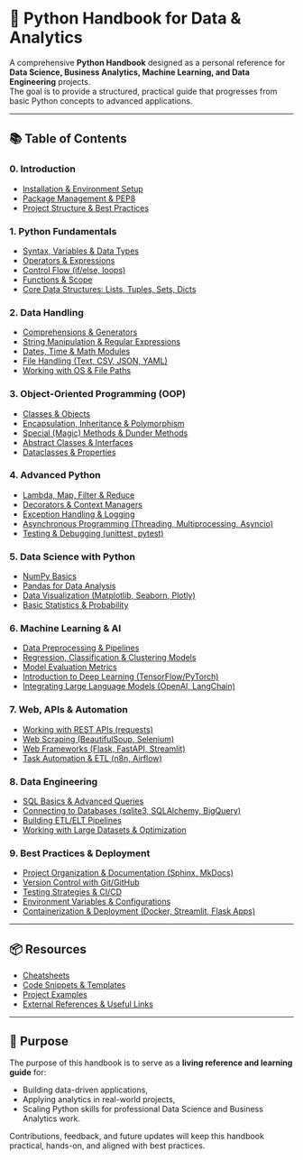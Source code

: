 # 🐍 Python Handbook for Data & Analytics

A comprehensive **Python Handbook** designed as a personal reference for **Data Science, Business Analytics, Machine Learning, and Data Engineering** projects.  
The goal is to provide a structured, practical guide that progresses from basic Python concepts to advanced applications.

---

## 📚 Table of Contents

### 0. Introduction
- [Installation & Environment Setup](./0_intro/environment_setup.md)
- [Package Management & PEP8](./0_intro/packages_pep8.md)
- [Project Structure & Best Practices](./0_intro/project_structure.md)

### 1. Python Fundamentals
- [Syntax, Variables & Data Types](./1_basics/syntax_variables.md)
- [Operators & Expressions](./1_basics/operators_expressions.md)
- [Control Flow (if/else, loops)](./1_basics/control_flow.md)
- [Functions & Scope](./1_basics/functions_scope.md)
- [Core Data Structures: Lists, Tuples, Sets, Dicts](./1_basics/data_structures.md)

### 2. Data Handling
- [Comprehensions & Generators](./2_data_handling/comprehensions_generators.md)
- [String Manipulation & Regular Expressions](./2_data_handling/strings_regex.md)
- [Dates, Time & Math Modules](./2_data_handling/dates_math.md)
- [File Handling (Text, CSV, JSON, YAML)](./2_data_handling/file_handling.md)
- [Working with OS & File Paths](./2_data_handling/os_pathlib.md)

### 3. Object-Oriented Programming (OOP)
- [Classes & Objects](./3_oop/classes_objects.md)
- [Encapsulation, Inheritance & Polymorphism](./3_oop/inheritance_polymorphism.md)
- [Special (Magic) Methods & Dunder Methods](./3_oop/magic_methods.md)
- [Abstract Classes & Interfaces](./3_oop/abstract_classes.md)
- [Dataclasses & Properties](./3_oop/dataclasses_properties.md)

### 4. Advanced Python
- [Lambda, Map, Filter & Reduce](./4_advanced/lambda_map_filter_reduce.md)
- [Decorators & Context Managers](./4_advanced/decorators_context.md)
- [Exception Handling & Logging](./4_advanced/exceptions_logging.md)
- [Asynchronous Programming (Threading, Multiprocessing, Asyncio)](./4_advanced/async_concurrency.md)
- [Testing & Debugging (unittest, pytest)](./4_advanced/testing_debugging.md)

### 5. Data Science with Python
- [NumPy Basics](./5_data_science/numpy_basics.md)
- [Pandas for Data Analysis](./5_data_science/pandas_basics.md)
- [Data Visualization (Matplotlib, Seaborn, Plotly)](./5_data_science/visualization.md)
- [Basic Statistics & Probability](./5_data_science/statistics_basics.md)

### 6. Machine Learning & AI
- [Data Preprocessing & Pipelines](./6_ml_ai/preprocessing_pipelines.md)
- [Regression, Classification & Clustering Models](./6_ml_ai/regression_classification_clustering.md)
- [Model Evaluation Metrics](./6_ml_ai/model_evaluation.md)
- [Introduction to Deep Learning (TensorFlow/PyTorch)](./6_ml_ai/deep_learning_intro.md)
- [Integrating Large Language Models (OpenAI, LangChain)](./6_ml_ai/llm_integration.md)

### 7. Web, APIs & Automation
- [Working with REST APIs (requests)](./7_web_automation/rest_apis.md)
- [Web Scraping (BeautifulSoup, Selenium)](./7_web_automation/web_scraping.md)
- [Web Frameworks (Flask, FastAPI, Streamlit)](./7_web_automation/web_frameworks.md)
- [Task Automation & ETL (n8n, Airflow)](./7_web_automation/task_automation.md)

### 8. Data Engineering
- [SQL Basics & Advanced Queries](./8_data_engineering/sql_basics.md)
- [Connecting to Databases (sqlite3, SQLAlchemy, BigQuery)](./8_data_engineering/db_connections.md)
- [Building ETL/ELT Pipelines](./8_data_engineering/etl_pipelines.md)
- [Working with Large Datasets & Optimization](./8_data_engineering/large_datasets.md)

### 9. Best Practices & Deployment
- [Project Organization & Documentation (Sphinx, MkDocs)](./9_best_practices/documentation.md)
- [Version Control with Git/GitHub](./9_best_practices/version_control.md)
- [Testing Strategies & CI/CD](./9_best_practices/ci_cd_testing.md)
- [Environment Variables & Configurations](./9_best_practices/env_config.md)
- [Containerization & Deployment (Docker, Streamlit, Flask Apps)](./9_best_practices/deployment.md)

---

## 📦 Resources
- [Cheatsheets](./resources/cheatsheets/)
- [Code Snippets & Templates](./resources/snippets/)
- [Project Examples](./resources/projects/)
- [External References & Useful Links](./resources/useful_links.md)

---

## 🚀 Purpose
The purpose of this handbook is to serve as a **living reference and learning guide** for:
- Building data-driven applications,
- Applying analytics in real-world projects,
- Scaling Python skills for professional Data Science and Business Analytics work.

Contributions, feedback, and future updates will keep this handbook practical, hands-on, and aligned with best practices.

